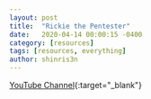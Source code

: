 ```yaml
---
layout: post
title:  "Rickie the Pentester"
date:   2020-04-14 00:00:15 -0400
category: [resources]
tags: [resources, everything]
author: shinris3n
---
```

[YouTube Channel](https://www.youtube.com/watch?v=oHg5SJYRHA0){:target="_blank"}
